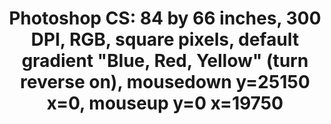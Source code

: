 ---
ee_id: '78'
site: '1'
type: '2'
long_id: 2011-006 Photoshop CS
url: 2011-006-photoshop-cs
year: '2011'
medium: Chromogenic print
commission:
add_credit:
dims: 87 x 69 inches
pitch:
ps:
live_url:
related:
title: 'Photoshop CS: 84 by 66 inches, 300 DPI, RGB, square pixels, default gradient
  "Blue, Red, Yellow" (turn reverse on), mousedown y=25150 x=0, mouseup y=0 x=19750'
youtube:
imgs: photoshop-cs-2011-006-full-cropped-database-AR.jpg
subheading:
year2: '2011'
download:
add_credits:
related_code:
! '':
layout: things-i-made
---